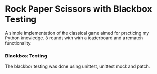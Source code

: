 <h1>Rock Paper Scissors with Blackbox Testing</h1>

A simple implementation of the classical game aimed for practicing my Python knowledge. 
3 rounds with with a leaderboard and a rematch functionality.

<h3>Blackbox Testing</h3>
The blackbox testing was done using unittest, unittest mock and patch.

